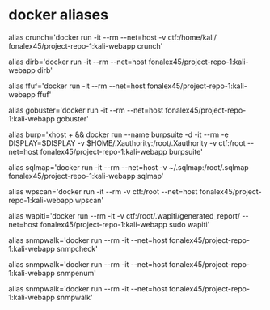 # **docker aliases**

alias crunch='docker run -it --rm --net=host -v ctf:/home/kali/ fonalex45/project-repo-1:kali-webapp crunch'

alias dirb='docker run -it --rm --net=host fonalex45/project-repo-1:kali-webapp dirb'

alias ffuf='docker run -it --rm --net=host fonalex45/project-repo-1:kali-webapp ffuf'

alias gobuster='docker run -it --rm  --net=host fonalex45/project-repo-1:kali-webapp gobuster'

alias burp='xhost + && docker run --name burpsuite -d -it --rm -e DISPLAY=$DISPLAY -v $HOME/.Xauthority:/root/.Xauthority -v ctf:/root --net=host fonalex45/project-repo-1:kali-webapp burpsuite'

alias sqlmap='docker run  -it --rm --net=host -v ~/.sqlmap:/root/.sqlmap  fonalex45/project-repo-1:kali-webapp sqlmap'

alias wpscan='docker run  -it --rm -v ctf:/root --net=host fonalex45/project-repo-1:kali-webapp wpscan'

alias wapiti='docker run --rm -it -v ctf:/root/.wapiti/generated_report/ --net=host fonalex45/project-repo-1:kali-webapp sudo wapiti'

alias snmpwalk='docker run --rm -it --net=host fonalex45/project-repo-1:kali-webapp snmpcheck'

alias snmpwalk='docker run --rm -it --net=host fonalex45/project-repo-1:kali-webapp snmpenum'

alias snmpwalk='docker run --rm -it --net=host fonalex45/project-repo-1:kali-webapp snmpwalk'